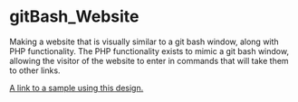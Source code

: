 # gitBash_Website
Making a website that is visually similar to a git bash window, along with PHP functionality. The PHP functionality exists to mimic a git bash window, allowing the visitor of the website to enter in commands that will take them to other links. 

[A link to a sample using this design.](http://aaronpattersonsportfolio.com/gitbashsite/sample.php)
